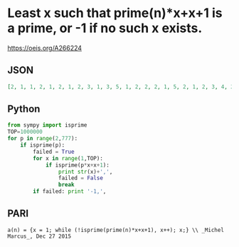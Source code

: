 # Least x such that prime\(n\)\*x\+x\+1 is a prime, or \-1 if no such x exists\.
https://oeis.org/A266224
## JSON
```JSON
[2, 1, 1, 2, 1, 2, 1, 2, 3, 1, 3, 5, 1, 2, 2, 2, 1, 5, 2, 1, 2, 3, 4, 2, 2, 1, 3, 1, 3, 2, 2, 3, 1, 2, 1, 3, 2, 5, 2, 2, 1, 3, 1, 2, 1, 2, 5, 2, 1, 2, 4, 1, 3, 3, 4, 5, 1, 5, 2, 1, 2, 3, 2, 1, 5, 10, 3, 2, 1, 2, 2, 5, 9, 3, 2, 2, 3, 2, 4, 2, 1, 5, 1, 3, 2, 4, 4]
```
## Python
```Python
from sympy import isprime
TOP=1000000
for p in range(2,777):
    if isprime(p):
        failed = True
        for x in range(1,TOP):
            if isprime(p*x+x+1):
                print str(x)+',',
                failed = False
                break
        if failed: print '-1,',
```
## PARI
```PARI
a(n) = {x = 1; while (!isprime(prime(n)*x+x+1), x++); x;} \\ _Michel Marcus_, Dec 27 2015
```
